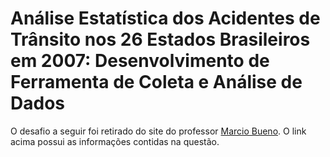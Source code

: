 # Análise Estatística dos Acidentes de Trânsito nos 26 Estados Brasileiros em 2007: Desenvolvimento de Ferramenta de Coleta e Análise de Dados
O desafio a seguir foi retirado do site do professor [Marcio Bueno]([URL](https://marciobueno.com/arquivos/ensino/ip2/IP2_Lista10_Struct1.pdf)).
O link acima possui as informações contidas na questão.
